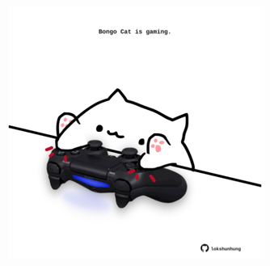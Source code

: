 <!-- built at 13/01/2022, 22:01:10 UTC -->
<p align="center">
  <img width="500" height="500" src="./ReadmeImage.svg">
</p>
